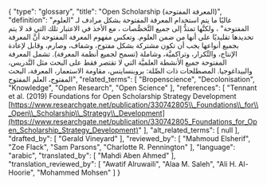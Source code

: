 {
    "type": "glossary",
    "title": "Open Scholarship (المعرفة المفتوحة)",
    "definition": "غالبًا ما يتم استخدام المعرفة المفتوحة بشكل مرادف لـ \"العلوم المفتوحة\" ، ولكنَّها تمتدُّ إلى جميع التَّخصُّصات ، مع الأخذ في الاعتبار تلك التي قد لا يتم تحديدها تقليديًا على أنها من ضمن العلوم. وتعكس مفهوم المعرفة المفتوحة أنَّ المعرفة بجميع أنواعها يجب أن تكون مشتركة بشكل مفتوح، وشفاف، وصارم، وقابل لإعادة الإنتاج، والتِّكرار، وتراكميَّة، وشاملة (تسمح لجميع أنظمة المعرفة). تشمل المعرفة المفتوحة جميع الأنشطة العلميَّة التي لا تقتصر فقط على البحث مثل التَّدريس، والبيداغوجيا. المصطلحات ذات الصِّلة: بروبنساينس، مقاومة الاستعمار، المعرفة، البحث المفتوح، العلم المفتوح",
    "related_terms": [
        "Bropenscience",
        "Decolonisation",
        "Knowledge",
        "Open Research",
        "Open Science"
    ],
    "references": [
        "Tennant et al. (2019) Foundations for Open Scholarship Strategy Development [https://www.researchgate.net/publication/330742805\\_Foundations\\_for\\_Open\\_Scholarship\\_Strategy\\_Development](https://www.researchgate.net/publication/330742805_Foundations_for_Open_Scholarship_Strategy_Development)"
    ],
    "alt_related_terms": [
        null
    ],
    "drafted_by": [
        "Gerald Vineyard"
    ],
    "reviewed_by": [
        "Mahmoud Elsherif",
        "Zoe Flack",
        "Sam Parsons",
        "Charlotte R. Pennington"
    ],
    "language": "arabic",
    "translated_by": [
        "Mahdi Aben Ahmed"
    ],
    "translation_reviewed_by": [
        "Awatif Alruwaili",
        "Alaa M. Saleh",
        "Ali H. Al-Hoorie",
        "Mohammed Mohsen"
    ]
}